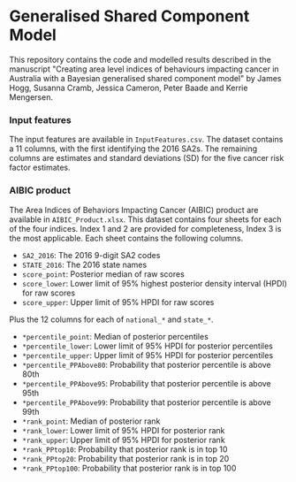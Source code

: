 # Generalised Shared Component Model

This repository contains the code and modelled results described in the manuscript "Creating area level indices of behaviours impacting cancer in Australia with a Bayesian generalised shared component model" by James Hogg, Susanna Cramb, Jessica Cameron, Peter Baade and Kerrie Mengersen.

### Input features

The input features are available in `InputFeatures.csv`. The dataset contains a 11 columns, with the first identifying the 2016 SA2s. The remaining columns are estimates and standard deviations (SD) for the five cancer risk factor estimates. 

### AIBIC product

The Area Indices of Behaviors Impacting Cancer (AIBIC) product are available in `AIBIC_Product.xlsx`. This dataset contains four sheets for each of the four indices. Index 1 and 2 are provided for completeness, Index 3 is the most applicable. Each sheet contains the following columns. 

- `SA2_2016`: The 2016 9-digit SA2 codes
- `STATE_2016`: The 2016 state names
- `score_point`: Posterior median of raw scores
- `score_lower`: Lower limit of 95% highest posterior density interval (HPDI) for raw scores
- `score_upper`: Upper limit of 95% HPDI for raw scores

Plus the 12 columns for each of `national_*` and `state_*`.

- `*percentile_point`: Median of posterior percentiles
- `*percentile_lower`: Lower limit of 95% HPDI for posterior percentiles
- `*percentile_upper`: Upper limit of 95% HPDI for posterior percentiles
- `*percentile_PPAbove80`: Probability that posterior percentile is above 80th
- `*percentile_PPAbove95`: Probability that posterior percentile is above 95th
- `*percentile_PPAbove99`: Probability that posterior percentile is above 99th
- `*rank_point`: Median of posterior rank
- `*rank_lower`: Lower limit of 95% HPDI for posterior rank
- `*rank_upper`: Upper limit of 95% HPDI for posterior rank
- `*rank_PPtop10`: Probability that posterior rank is in top 10
- `*rank_PPtop20`: Probability that posterior rank is in top 20
- `*rank_PPtop100`: Probability that posterior rank is in top 100
